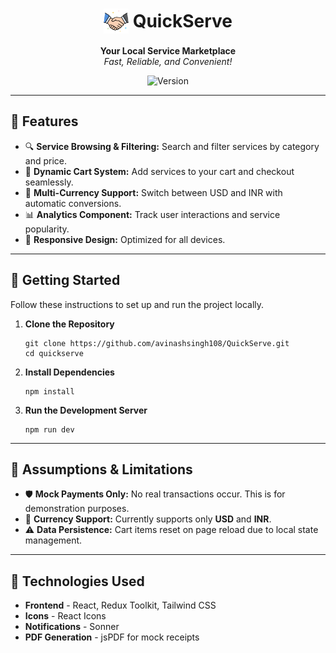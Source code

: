 <h1 align="center">
  <img src="./public/handshake.png" width="40" height="40" alt="QuickServe Logo" style="vertical-align: middle;" />
  <span style="vertical-align: middle;">QuickServe</span>
</h1>

<p align="center">
  <b>Your Local Service Marketplace</b><br/>
  <i>Fast, Reliable, and Convenient!</i>
</p>

<p align="center">
  <img src="https://img.shields.io/badge/version-1.0.0-blue" alt="Version">
</p>

---

<h2>🌟 Features</h2>

<ul>
  <li>🔍 <b>Service Browsing & Filtering:</b> Search and filter services by category and price.</li>
  <li>🛒 <b>Dynamic Cart System:</b> Add services to your cart and checkout seamlessly.</li>
  <li>💸 <b>Multi-Currency Support:</b> Switch between USD and INR with automatic conversions.</li>
  <li>📊 <b>Analytics Component:</b> Track user interactions and service popularity.</li>
  <li>📱 <b>Responsive Design:</b> Optimized for all devices.</li>
</ul>

---

<h2>🚀 Getting Started</h2>

<p>Follow these instructions to set up and run the project locally.</p>

<ol>
  <li><b>Clone the Repository</b></li>
  <pre><code>git clone https://github.com/avinashsingh108/QuickServe.git
cd quickserve
</code></pre>

  <li><b>Install Dependencies</b></li>
  <pre><code>npm install</code></pre>

  <li><b>Run the Development Server</b></li>
  <pre><code>npm run dev</code></pre>
</ol>

---

<h2>📝 Assumptions & Limitations</h2>

<ul>
  <li>🛡️ <b>Mock Payments Only:</b> No real transactions occur. This is for demonstration purposes.</li>
  <li>💸 <b>Currency Support:</b> Currently supports only <b>USD</b> and <b>INR</b>.</li>
  <li>⚠️ <b>Data Persistence:</b> Cart items reset on page reload due to local state management.</li>
</ul>

---

<h2>🔧 Technologies Used</h2>

<ul>
  <li><b>Frontend</b> - React, Redux Toolkit, Tailwind CSS</li>
  <li><b>Icons</b> - React Icons</li>
  <li><b>Notifications</b> - Sonner</li>
  <li><b>PDF Generation</b> - jsPDF for mock receipts</li>
  
</ul>
